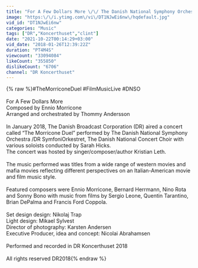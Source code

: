 ```yaml
---
title: "For A Few Dollars More \/\/ The Danish National Symphony Orchestra (Live)"
image: "https:\/\/i.ytimg.com\/vi\/DT1NJwEi6nw\/hqdefault.jpg"
vid_id: "DT1NJwEi6nw"
categories: "Music"
tags: ["DR","Koncerthuset","clint"]
date: "2021-10-22T00:14:29+03:00"
vid_date: "2018-01-26T12:39:22Z"
duration: "PT4M4S"
viewcount: "33094084"
likeCount: "355850"
dislikeCount: "6706"
channel: "DR Koncerthuset"
---
```

{% raw %}#TheMorriconeDuel #FilmMusicLive #DNSO<br /><br />For A Few Dollars More<br />Composed by Ennio Morricone<br />Arranged and orchestrated by Thommy Andersson<br /><br />In January 2018, The Danish Broadcast Corporation (DR) aired a concert called “The Morricone Duel” performed by The Danish National Symphony Orchestra /DR SymfoniOrkestret, The Danish National Concert Choir with various soloists conducted by Sarah Hicks. <br />The concert was hosted by singer/composer/author Kristian Leth.<br /><br />The music performed was titles from a wide range of western movies and mafia movies reflecting different perspectives on an Italian-American movie and film music style. <br /><br />Featured composers were Ennio Morricone, Bernard Herrmann, Nino Rota and Sonny Bono with music from films by Sergio Leone, Quentin Tarantino, Brian DePalma and Francis Ford Coppola. <br /><br />Set design design: Nikolaj Trap<br />Light design: Mikael Sylvest <br />Director of photography: Karsten Andersen<br />Executive Producer, idea and concept: Nicolai Abrahamsen<br /><br />Performed and recorded in DR Koncerthuset 2018<br /><br />All rights reserved DR2018{% endraw %}
